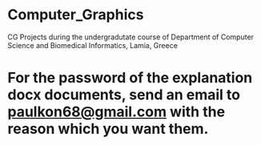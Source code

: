 # Computer_Graphics
CG Projects during the undergradutate course of Department of Computer Science and Biomedical Informatics, Lamia, Greece
# For the password of the explanation docx documents, send an email to paulkon68@gmail.com with the reason which you want them.
